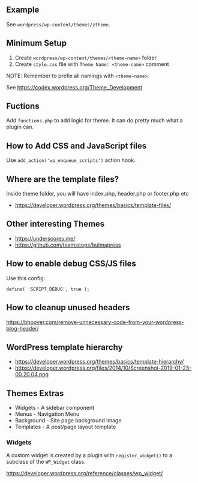 ## Example

See `wordpress/wp-content/themes/ztheme`.

## Minimum Setup

1. Create `wordpress/wp-content/themes/<theme-name>` folder
2. Create `style.css` file with `Theme Name: <theme-name>` comment

NOTE: Remember to prefix all namings with `<theme-name>`.

See https://codex.wordpress.org/Theme_Development

## Fuctions

Add `functions.php` to add logic for theme. It can do pretty much what a plugin can.

## How to Add CSS and JavaScript files

Use `add_action('wp_enqueue_scripts')` action hook.

## Where are the template files?

Inside theme folder, you will have index.php, header.php or footer.php etc

* https://developer.wordpress.org/themes/basics/template-files/

## Other interesting Themes

* https://underscores.me/
* https://github.com/teamscops/bulmapress

## How to enable debug CSS/JS files

Use this config:

	define( 'SCRIPT_DEBUG', true );

## How to cleanup unused headers

https://bhoover.com/remove-unnecessary-code-from-your-wordpress-blog-header/

## WordPress template hierarchy

* https://developer.wordpress.org/themes/basics/template-hierarchy/
* https://developer.wordpress.org/files/2014/10/Screenshot-2019-01-23-00.20.04.png

## Themes Extras

* Widgets - A sidebar component
* Menus - Navigation Menu
* Background - Site page background image
* Templates - A post/page layout template

### Widgets

A custom widget is created by a plugin with `register_widget()` to a subclass of the `WP_Widget` class.

https://developer.wordpress.org/reference/classes/wp_widget/
